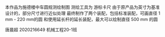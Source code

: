 本作品为施德楼中车圆规测绘制图
测绘工具为 游标卡尺
由于原产品为英寸为基准设计的，部分尺寸进行近似处理
最终制作了两个装配，包括标准装配，可画直径 1 mm - 220 mm的圆
和使用延长杆的延长装配，最大可以绘制直径 500 mm 的圆

唐晨超
2020216649
机械工程20-1班

